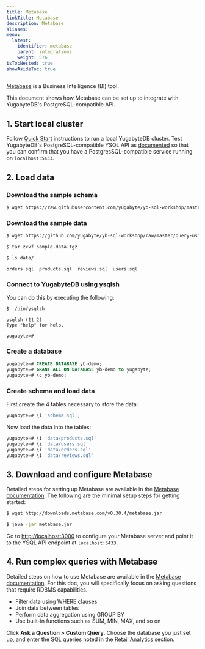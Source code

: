 ```yaml
---
title: Metabase
linkTitle: Metabase
description: Metabase
aliases:
menu:
  latest:
    identifier: metabase
    parent: integrations
    weight: 576
isTocNested: true
showAsideToc: true
---
```


[Metabase](https://www.metabase.com/) is a Business Intelligence (BI) tool. 

This document shows how Metabase can be set up to integrate with YugabyteDB's PostgreSQL-compatible API.

## 1. Start local cluster

Follow [Quick Start](../../quick-start/) instructions to run a local YugabyteDB cluster. Test YugabyteDB's PostgreSQL-compatible YSQL API as [documented](../../quick-start/test-postgresql/) so that you can confirm that you have a PostgresSQL-compatible service running on `localhost:5433`. 

## 2. Load data

### Download the sample schema

```sh
$ wget https://raw.githubusercontent.com/yugabyte/yb-sql-workshop/master/query-using-bi-tools/schema.sql
```

### Download the sample data

```sh
$ wget https://github.com/yugabyte/yb-sql-workshop/raw/master/query-using-bi-tools/sample-data.tgz
```

```sh
$ tar zxvf sample-data.tgz
```

```sh
$ ls data/
```

```output
orders.sql  products.sql  reviews.sql  users.sql
```

### Connect to YugabyteDB using ysqlsh

You can do this by executing the following:

```sh
$ ./bin/ysqlsh
```

```output
ysqlsh (11.2)
Type "help" for help.

yugabyte=#
```

### Create a database

```sql
yugabyte=# CREATE DATABASE yb-demo;
yugabyte=# GRANT ALL ON DATABASE yb-demo to yugabyte;
yugabyte=# \c yb-demo;
```

### Create schema and load data

First create the 4 tables necessary to store the data:

```sql
yugabyte=# \i 'schema.sql';
```

Now load the data into the tables:

```sql
yugabyte=# \i 'data/products.sql'
yugabyte=# \i 'data/users.sql'
yugabyte=# \i 'data/orders.sql'
yugabyte=# \i 'data/reviews.sql'
```

## 3. Download and configure Metabase

Detailed steps for setting up Metabase are available in the [Metabase documentation](https://www.metabase.com/docs/latest/setting-up-metabase.html). The following are the minimal setup steps for getting started:

```sh
$ wget http://downloads.metabase.com/v0.30.4/metabase.jar
```

```sh
$ java -jar metabase.jar
```

Go to <http://localhost:3000> to configure your Metabase server and point it to the YSQL API endpoint at `localhost:5433`.

## 4. Run complex queries with Metabase

Detailed steps on how to use Metabase are available in the [Metabase documentation](https://www.metabase.com/docs/latest/getting-started.html). For this doc, you will specifically focus on asking questions that require RDBMS capabilities.

- Filter data using WHERE clauses
- Join data between tables
- Perform data aggregation using GROUP BY
- Use built-in functions such as SUM, MIN, MAX, and so on

Click **Ask a Question > Custom Query**. Choose the database you just set up, and enter the SQL queries noted in the [Retail Analytics](../../develop/realworld-apps/retail-analytics/) section.

